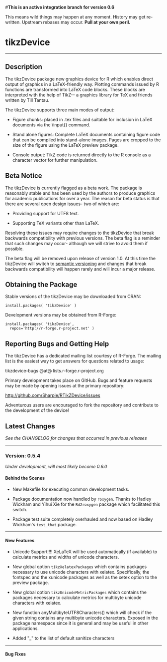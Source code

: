 #**This is an active integration branch for version 0.6**

This means wild things may happen at any moment.  History may get re-written.
Upstream rebases may occur.  **Pull at your own peril.**


# tikzDevice

---

## Description

The tikzDevice package new graphics device for R which enables direct
output of graphics in a LaTeX-friendly way.  Plotting commands issued
by R functions are transformed into LaTeX code blocks.  These blocks
are interpreted with the help of TikZ-- a graphics library for TeX and
friends written by Till Tantau.

The tikzDevice supports three main modes of output:

  - Figure chunks: placed in .tex files and suitable for inclusion in
    LaTeX documents via the \input{} command.

  - Stand alone figures: Complete LaTeX documents containing figure
    code that can be compiled into stand-alone images.  Pages are
    cropped to the size of the figure using the LaTeX preview package.

  - Console output: TikZ code is returned directly to the R console
    as a character vector for further manipulation.


## Beta Notice

The tikzDevice is currently flagged as a beta work.  The package is
reasonably stable and has been used by the authors to produce graphics
for academic publications for over a year.  The reason for beta status
is that there are several open design issues- two of which are:

  - Providing support for UTF8 text.

  - Supporting TeX variants other than LaTeX.

Resolving these issues may require changes to the tikzDevice that break
backwards compatibility with previous versions.  The beta flag is a reminder
that such changes may occur- although we will strive to avoid them if possible.

The beta flag will be removed upon release of version 1.0. At this time the
tikzDevice will switch to [semantic versioning][1] and changes that
break backwards compatibility will happen rarely and will incur a major release.

  [1]: http://www.semver.org


## Obtaining the Package

Stable versions of the tikzDevice may be downloaded from CRAN:

    install.packages( 'tikzDevice' )

Development versions may be obtained from R-Forge:

    install.packages( 'tikzDevice', 
      repos='http://r-forge.r-project.net' )


## Reporting Bugs and Getting Help

The tikzDevice has a dedicated mailing list courtesy of R-Forge.  The
mailing list is the easiest way to get answers for questions related
to usage:

  tikzdevice-bugs @at@ lists.r-forge.r-project.org 

Primary development takes place on GitHub.  Bugs and feature requests
may be made by opening issues at the primary repository:

  http://github.com/Sharpie/RTikZDevice/issues

Adventurous users are encouraged to fork the repository and contribute
to the development of the device!


## Latest Changes
*See the CHANGELOG for changes that occurred in previous releases*

---

### Version: 0.5.4
*Under development, will most likely become 0.6.0*

#### Behind the Scenes

- New Makefile for executing common development tasks.

- Package documentation now handled by `roxygen`.  Thanks to Hadley Wickham and
  Yihui Xie for the `Rd2roxygen` package which facilitated this switch.

- Package test suite completely overhauled and now based on Hadley Wickham's
  `test_that` package.

---
#### New Features

- Unicode Support!!!! XeLaTeX will be used automatically (if available) to calculate metrics and widths of unicode characters.

- New global option `tikzXelatexPackages` which contains packages necessary to use unicode characters with xelatex.  Specifically, the fontspec and the xunicode packages as well as the xetex option to the preview package.

- New global option `tikzUnicodeMetricPackages` which contains the packages necessary to calculate metrics for multibyte unicode characters with xelatex.

- New function anyMultibyteUTF8Characters() which will check if the given string contains any multibyte unicode characters.  Exposed in the package namespace since it is general and may be useful in other applications.

- Added "_" to the list of default sanitize characters


---
#### Bug Fixes
